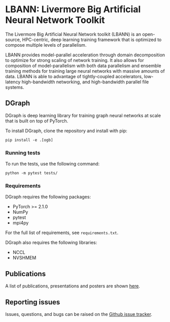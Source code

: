 # LBANN: Livermore Big Artificial Neural Network Toolkit

The Livermore Big Artificial Neural Network toolkit (LBANN) is an
open-source, HPC-centric, deep learning training framework that is
optimized to compose multiple levels of parallelism.

LBANN provides model-parallel acceleration through domain
decomposition to optimize for strong scaling of network training.  It
also allows for composition of model-parallelism with both data
parallelism and ensemble training methods for training large neural
networks with massive amounts of data.  LBANN is able to advantage of
tightly-coupled accelerators, low-latency high-bandwidth networking,
and high-bandwidth parallel file systems.

##  DGraph
DGraph is deep learning library for training graph neural networks at scale that is built on top of PyTorch.


To install DGraph, clone the repository and install with pip:
```shell
pip install -e .[ogb]
```

### Running tests
To run the tests, use the following command:
```shell
python -m pytest tests/
```

### Requirements
DGraph requires the following packages:
- PyTorch >= 2.1.0
- NumPy
- pytest
- mpi4py

For the full list of requirements, see `requirements.txt`.

DGraph also requires the following libraries:
- NCCL
- NVSHMEM

## Publications

A list of publications, presentations and posters are shown
[here](https://lbann.readthedocs.io/en/latest/publications.html).

## Reporting issues
Issues, questions, and bugs can be raised on the [Github issue
tracker](https://github.com/LBANN/lbann/issues).
